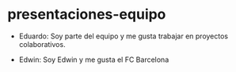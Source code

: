 # presentaciones-equipo

- Eduardo: Soy parte del equipo y me gusta trabajar en proyectos colaborativos.

- Edwin: Soy Edwin y me gusta el FC Barcelona 

